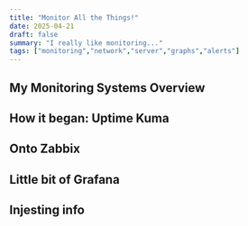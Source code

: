 ```yaml
---
title: "Monitor All the Things!"
date: 2025-04-21
draft: false
summary: "I really like monitoring..."
tags: ["monitoring","network","server","graphs","alerts"]
---
```


## My Monitoring Systems Overview

## How it began: Uptime Kuma

## Onto Zabbix

## Little bit of Grafana

## Injesting info